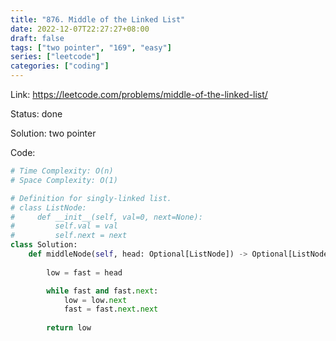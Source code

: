 ```yaml
---
title: "876. Middle of the Linked List"
date: 2022-12-07T22:27:27+08:00
draft: false
tags: ["two pointer", "169", "easy"]
series: ["leetcode"]
categories: ["coding"]
---
```


Link: https://leetcode.com/problems/middle-of-the-linked-list/

Status: done

Solution: two pointer

Code:
```python
# Time Complexity: O(n)
# Space Complexity: O(1)

# Definition for singly-linked list.
# class ListNode:
#     def __init__(self, val=0, next=None):
#         self.val = val
#         self.next = next
class Solution:
    def middleNode(self, head: Optional[ListNode]) -> Optional[ListNode]:
        
        low = fast = head

        while fast and fast.next:
            low = low.next
            fast = fast.next.next
        
        return low
```






